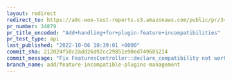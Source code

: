 ```yaml
---
layout: redirect
redirect_to: https://a8c-woo-test-reports.s3.amazonaws.com/public/pr/34879/api/index.html
pr_number: 34879
pr_title_encoded: "Add+handling+for+plugin-feature+incompatibilities"
pr_test_type: api
last_published: "2022-10-06 10:39:01 +0000"
commit_sha: 212024f50c2add26d92cc29851e90ed749605214
commit_message: "Fix FeaturesController::declare_compatibility not working in Windows"
branch_name: add/feature-incompatible-plugins-management
---
```

